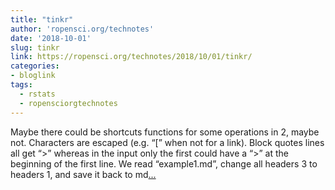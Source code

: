 ```yaml
---
title: "tinkr"
author: 'ropensci.org/technotes'
date: '2018-10-01'
slug: tinkr
link: https://ropensci.org/technotes/2018/10/01/tinkr/
categories:
- bloglink
tags:
  - rstats
  - ropensciorgtechnotes
---
```


Maybe there could be shortcuts functions for some operations in 2, maybe not. Characters are escaped (e.g. “[” when not for a link). Block quotes lines all get “>” whereas in the input only the first could have a “>” at the beginning of the first line. We read “example1.md”, change all headers 3 to headers 1, and save it back to md[... <i class="fas fa-external-link-alt"></i>](https://ropensci.org/technotes/2018/10/01/tinkr/)

